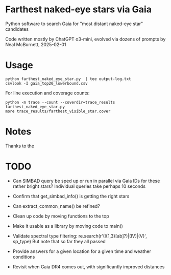 # Farthest naked-eye stars via Gaia

Python software to search Gaia for "most distant naked-eye star" candidates

Code written mostly by ChatGPT o3-mini, evolved via dozens of prompts by Neal McBurnett, 2025-02-01

# Usage
```
python farthest_naked_eye_star.py  | tee output-log.txt
csvlook -I gaia_top20_lowerbound.csv
```

For line execution and coverage counts:

```
python -m trace --count --coverdir=trace_results farthest_naked_eye_star.py
more trace_results/farthest_visible_star.cover
```

# Notes
Thanks to the 

# TODO
* Can SIMBAD query be sped up or run in parallel via Gaia IDs for these rather bright stars?
  Individual queries take perhaps 10 seconds
* Confirm that get_simbad_info() is getting the right stars
* Can extract_common_name() be refined?
* Clean up code by moving functions to the top
* Make it usable as a library by moving code to main()
* Validate spectral type filtering: re.search(r'(I{1,3}[ab]?)|(IV)|(V)', sp_type)
  But note that so far they all passed

* Provide answers for a given location for a given time and weather conditions
* Revisit when Gaia DR4 comes out, with significantly improved distances
